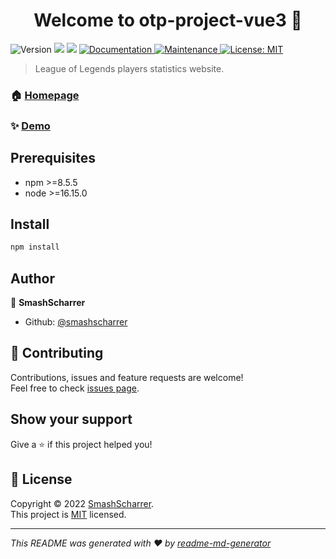 <h1 align="center">Welcome to otp-project-vue3 👋</h1>
<p>
  <img alt="Version" src="https://img.shields.io/badge/version-0.1.0-blue.svg?cacheSeconds=2592000" />
  <img src="https://img.shields.io/badge/npm-%3E%3D8.5.5-blue.svg" />
  <img src="https://img.shields.io/badge/node-%3E%3D16.15.0-blue.svg" />
  <a href="https://github.com/smashscharrer/otp-project-vue3#readme" target="_blank">
    <img alt="Documentation" src="https://img.shields.io/badge/documentation-yes-brightgreen.svg" />
  </a>
  <a href="https://github.com/smashscharrer/otp-project-vue3/graphs/commit-activity" target="_blank">
    <img alt="Maintenance" src="https://img.shields.io/badge/Maintained%3F-yes-green.svg" />
  </a>
  <a href="https://github.com/smashscharrer/otp-project-vue3/blob/master/LICENSE" target="_blank">
    <img alt="License: MIT" src="https://img.shields.io/github/license/smashscharrer/otp-project-vue3" />
  </a>
</p>

> League of Legends players statistics website.

### 🏠 [Homepage](https://github.com/smashscharrer/otp-project-vue3#readme)

### ✨ [Demo](https://demyqewiki.vercel.app)

## Prerequisites

- npm >=8.5.5
- node >=16.15.0

## Install

```sh
npm install
```

## Author

👤 **SmashScharrer**

* Github: [@smashscharrer](https://github.com/smashscharrer)

## 🤝 Contributing

Contributions, issues and feature requests are welcome!<br />Feel free to check [issues page](https://github.com/smashscharrer/otp-project-vue3/issues). 

## Show your support

Give a ⭐️ if this project helped you!

## 📝 License

Copyright © 2022 [SmashScharrer](https://github.com/smashscharrer).<br />
This project is [MIT](https://github.com/smashscharrer/otp-project-vue3/blob/master/LICENSE) licensed.

***
_This README was generated with ❤️ by [readme-md-generator](https://github.com/kefranabg/readme-md-generator)_